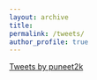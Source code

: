 ```yaml
---
layout: archive
title: 
permalink: /tweets/
author_profile: true
---
```

<a class="twitter-timeline" data-width="500" data-theme="light" href="https://twitter.com/puneet2k?ref_src=twsrc%5Etfw">Tweets by puneet2k</a> <script async src="https://platform.twitter.com/widgets.js" charset="utf-8"></script> 